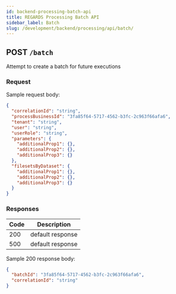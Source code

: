 ```yaml
---
id: backend-processing-batch-api
title: REGARDS Processing Batch API
sidebar_label: Batch
slug: /development/backend/processing/api/batch/
---
```


## POST `/batch`

Attempt to create a batch for future executions

### Request

Sample request body:

```json
{
  "correlationId": "string",
  "processBusinessId": "3fa85f64-5717-4562-b3fc-2c963f66afa6",
  "tenant": "string",
  "user": "string",
  "userRole": "string",
  "parameters": {
    "additionalProp1": {},
    "additionalProp2": {},
    "additionalProp3": {}
  },
  "filesetsByDataset": {
    "additionalProp1": {},
    "additionalProp2": {},
    "additionalProp3": {}
  }
}
```

### Responses

| Code | Description      |
| ---- | ---------------- |
| 200  | default response |
| 500  | default response |

Sample 200 response body:

```json
{
  "batchId": "3fa85f64-5717-4562-b3fc-2c963f66afa6",
  "correlationId": "string"
}
```
